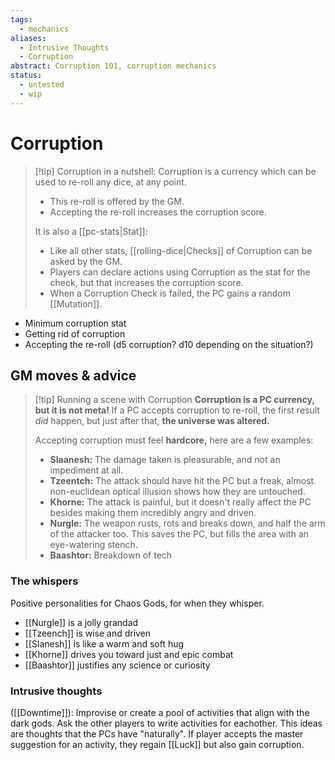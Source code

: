 ```yaml
---
tags:
  - mechanics
aliases:
  - Intrusive Thoughts
  - Corruption
abstract: Corruption 101, corruption mechanics
status:
  - untested
  - wip
---
```

# Corruption
> [!tip] Corruption in a nutshell:
> Corruption is a currency which can be used to re-roll any dice, at any point.
> - This re-roll is offered by the GM.
> - Accepting the re-roll increases the corruption score.
> 
> It is also a [[pc-stats|Stat]]:
> - Like all other stats, [[rolling-dice|Checks]] of Corruption can be asked by the GM.
> - Players can declare actions using Corruption as the stat for the check, but that increases the corruption score.
> - When a Corruption Check is failed, the PC gains a random [[Mutation]].
- Minimum corruption stat
- Getting rid of corruption
- Accepting the re-roll (d5 corruption? d10 depending on the situation?) 
## GM moves & advice
> [!tip] Running a scene with Corruption
> **Corruption is a PC currency, but it is not meta!**
> If a PC accepts corruption to re-roll, the first result *did* happen, but just after that, **the universe was altered.**
> 
> Accepting corruption must feel **hardcore,** here are a few examples:
> - **Slaanesh:** The damage taken is pleasurable, and not an impediment at all.
> - **Tzeentch:** The attack should have hit the PC but a freak, almost non-euclidean optical illusion shows how they are untouched.
> - **Khorne:** The attack is painful, but it doesn't really affect the PC besides making them incredibly angry and driven.
> - **Nurgle:** The weapon rusts, rots and breaks down, and half the arm of the attacker too. This saves the PC, but fills the area with an eye-watering stench.
> - **Baashtor:** Breakdown of tech

### The whispers
Positive personalities for Chaos Gods, for when they whisper.
- [[Nurgle]] is a jolly grandad
- [[Tzeench]] is wise and driven
- [[Slanesh]] is like a warm and soft hug
- [[Khorne]] drives you toward just and epic combat
- [[Baashtor]] justifies any science or curiosity
### Intrusive thoughts
([[Downtime]]):
Improvise or create a pool of activities that align with the dark gods. Ask the other players to write activities for eachother.
This ideas are thoughts that the PCs have "naturally".
If player accepts the master suggestion for an activity, they regain [[Luck]] but also gain corruption.

